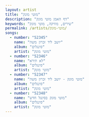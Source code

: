 ```yaml
---
layout: artist
title: "מוטי מונק"
description: "דף האמן מוטי מונק"
keywords: "שירים, מוזיקה, מוטי מונק"
permalink: /artists/מוטי-מונק/
songs:
  - number: "52345"
    name: "יושב ליד זכרון משה"
    album: "סינגלים"
    artist: "מוטי מונק"
  - number: "52346"
    name: "לא תירא"
    album: "סינגלים"
    artist: "מוטי מונק"
  - number: "52347"
    name: "מוטי מונק - יושב ליד זכרון משה"
    album: "סינגלים"
    artist: "מוטי מונק"
  - number: "52348"
    name: "מוטי מונק בסינגל חדש"
    album: "סינגלים"
    artist: "מוטי מונק"
---
```

